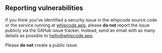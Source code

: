 ## Reporting vulnerabilities

If you think you've identified a security issue in the whipcode source code or the service running at [whipcode.app](https://whipcode.app), please **do not** report the issue publicly via the GitHub issue tracker. Instead, send an email with as many details as possible to [hello@whipcode.app](mailto:hello@whipcode.app?subject=Security%20Vunerablity%20Report).

Please **do not** create a public issue.
